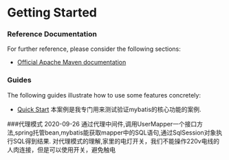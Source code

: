 # Getting Started

### Reference Documentation
For further reference, please consider the following sections:

* [Official Apache Maven documentation](https://maven.apache.org/guides/index.html)

### Guides
The following guides illustrate how to use some features concretely:

* [Quick Start](https://github.com/mybatis/spring-boot-starter/wiki/Quick-Start)
本案例是我专门用来测试验证mybatis的核心功能的案例.

###代理模式
2020-09-26 通过代理中间件,调用UserMapper一个接口方法,spring托管bean,mybatis能获取mapper中的SQL语句,通过SqlSession对象执行SQL得到结果.
对代理模式的理解,家里的电灯开关，我们不能操作220v电线的人肉连接，但是可以使用开关，避免触电